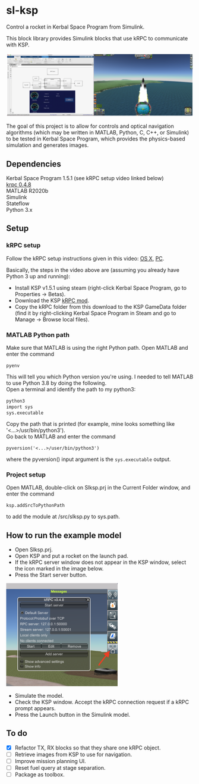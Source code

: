 # sl-ksp
Control a rocket in Kerbal Space Program from Simulink.

This block library provides Simulink blocks that use kRPC to communicate with KSP.

<p float = "left">
    <img src="doc/images/slkspsidebyside.png" width = "800"/>
</p>

The goal of this project is to allow for controls and optical navigation
algorithms (which may be written in MATLAB, Python, C, C++, or Simulink)
to be tested in Kerbal Space Program, which provides the physics-based
simulation and generates images.

## Dependencies
Kerbal Space Program 1.5.1 (see kRPC setup video linked below)  
[krpc 0.4.8](https://krpc.github.io/krpc)  
MATLAB R2020b  
Simulink  
Stateflow  
Python 3.x


## Setup

### kRPC setup
Follow the kRPC setup instructions given in this video:
[OS X](https://www.youtube.com/watch?v=x6wdnge-hZU&t=0s),
[PC](https://www.youtube.com/watch?v=RQzWri_K_UY).  

Basically, the steps in the video above are (assuming you already have
Python 3 up and running):  
- Install KSP v1.5.1 using steam (right-click Kerbal Space Program, go to
Properties -> Betas).  
- Download the KSP [kRPC mod](https://spacedock.info/mod/69/kRPC).  
- Copy the kRPC folder from this download to the KSP GameData folder (find
it by right-clicking Kerbal Space Program in Steam and go to Manage ->
Browse local files).  

### MATLAB Python path
Make sure that MATLAB is using the right Python path. Open MATLAB and
enter the command  
```
pyenv
```
This will tell you which Python version you're using.
I needed to tell MATLAB to use Python 3.8 by doing the following.  
Open a terminal and identify the path to my python3:
```
python3
import sys
sys.executable
```
Copy the path that is printed (for example, mine looks something like
'<...>/usr/bin/python3').  
Go back to MATLAB and enter the command  
```
pyversion('<...>/user/bin/python3')  
```
where the pyversion() input argument is the `sys.executable` output.

### Project setup
Open MATLAB, double-click on Slksp.prj in the Current Folder window, and
enter the command  
```
ksp.addSrcToPythonPath  
```
to add the module at /src/slksp.py to sys.path.

## How to run the example model

- Open Slksp.prj.  
- Open KSP and put a rocket on the launch pad.
- If the kRPC server window does not appear in the KSP window, select the
icon marked in the image below.
- Press the Start server button.  

<p float = "left">
    <img src="doc/images/start-krpc-server-menu.png" width = "300"/>
</p>

- Simulate the model.
- Check the KSP window. Accept the kRPC connection request if a kRPC prompt
appears.  
- Press the Launch button in the Simulink model.

## To do
- [x] Refactor TX, RX blocks so that they share one kRPC object.
- [ ] Retrieve images from KSP to use for navigation.
- [ ] Improve mission planning UI.
- [ ] Reset fuel query at stage separation.
- [ ] Package as toolbox.
